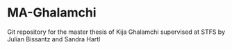 # MA-Ghalamchi

Git repository for the master thesis of Kija Ghalamchi supervised at STFS by Julian Bissantz and Sandra Hartl